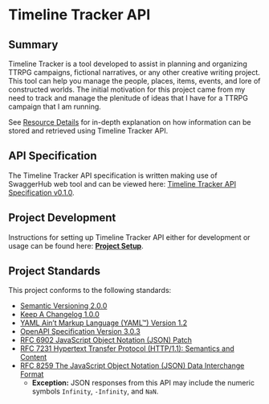 # Timeline Tracker API

## Summary

Timeline Tracker is a tool developed to assist in planning and organizing TTRPG campaigns, fictional narratives, or any other creative
writing project. This tool can help you manage the people, places, items, events, and lore of constructed worlds. The initial motivation for
this project came from my need to track and manage the plenitude of ideas that I have for a TTRPG campaign that I am running.

See [Resource Details](Wiki/resourceDetails.md) for in-depth explanation on how information can be stored and retrieved using Timeline
Tracker API.

## API Specification

The Timeline Tracker API specification is written making use of SwaggerHub web tool and can be viewed here:
[Timeline Tracker API Specification v0.1.0][swaggerHubTimelineTrackerSpec].

## Project Development

Instructions for setting up Timeline Tracker API either for development or usage can be found here: [__Project Setup__](Wiki/projectSetup.md).

## Project Standards

This project conforms to the following standards:

- [Semantic Versioning 2.0.0][semver2.0.0]
- [Keep A Changelog 1.0.0][changelog1.0.0]
- [YAML Ain’t Markup Language (YAML™) Version 1.2][yaml1.2]
- [OpenAPI Specification Version 3.0.3][openAPI3.0.3]
- [RFC 6902 JavaScript Object Notation (JSON) Patch][rfc6902]
- [RFC 7231 Hypertext Transfer Protocol (HTTP/1.1): Semantics and Content][rfc7231]
- [RFC 8259 The JavaScript Object Notation (JSON) Data Interchange Format][rfc8259]
  - __Exception:__ JSON responses from this API may include the numeric symbols `Infinity`, `-Infinity`, and `NaN`. 

[swaggerHubTimelineTrackerSpec]: https://app.swaggerhub.com/apis-docs/kirypto/TimelineTracker/0.1.0

[rfc6902]: https://tools.ietf.org/html/rfc6902

[rfc8259]: https://tools.ietf.org/html/rfc8259

[rfc7231]: https://tools.ietf.org/html/rfc7231#section-4.2.2

[yaml1.2]: https://yaml.org/spec/1.2/spec.html

[openAPI3.0.3]: https://swagger.io/specification/

[semver2.0.0]: https://semver.org/spec/v2.0.0.html

[changelog1.0.0]: https://keepachangelog.com/en/1.0.0/
